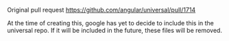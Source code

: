 Original pull request
https://github.com/angular/universal/pull/1714

At the time of creating this, google has yet to decide to include this in the universal repo.
If it will be included in the future, these files will be removed.
